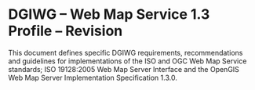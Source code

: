 # DGIWG – Web Map Service 1.3 Profile – Revision
This document defines specific DGIWG requirements, recommendations and guidelines for implementations of the ISO and OGC Web Map Service standards; ISO 19128:2005 Web Map Server Interface and the OpenGIS Web Map Server Implementation Specification 1.3.0.
